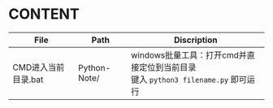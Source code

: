 # CONTENT

File|Path|Discription
---|---|---
CMD进入当前目录.bat|Python-Note/|windows批量工具：打开cmd并直接定位到当前目录<br>键入 `python3 filename.py` 即可运行

